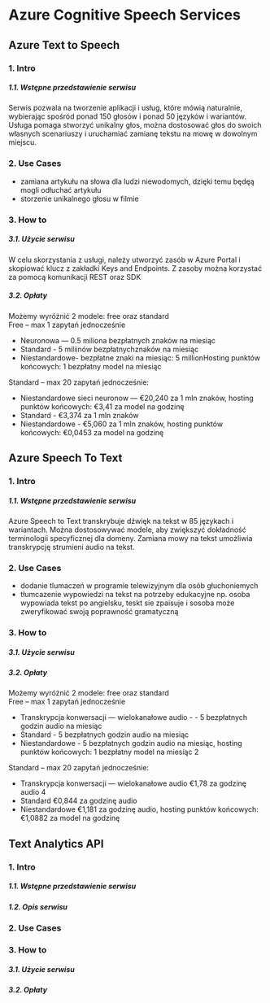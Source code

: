 # Azure Cognitive Speech Services

## Azure Text to Speech
### 1. Intro
##### 1.1. Wstępne przedstawienie serwisu
Serwis pozwala na tworzenie aplikacji i usług, które mówią naturalnie, wybierając spośród ponad 150 głosów i ponad 50 języków i wariantów. Usługa pomaga stworzyć unikalny głos, można dostosować głos do swoich własnych scenariuszy i uruchamiać zamianę tekstu na mowę w dowolnym miejscu.

### 2. Use Cases
* zamiana artykułu na słowa dla ludzi niewodomych, dzięki temu będęą mogli odłuchać artykułu
* storzenie unikalnego głosu w filmie 

### 3. How to
##### 3.1. Użycie serwisu
W celu skorzystania z usługi, należy utworzyć zasób w Azure Portal i skopiować klucz z zakładki Keys and Endpoints. Z zasoby można korzystać za pomocą komunikacji REST oraz SDK

##### 3.2. Opłaty
Możemy wyróżnić 2 modele: free oraz standard <br/>
Free – max 1 zapytań jednocześnie <br/>
* Neuronowa — 0.5 miliona bezpłatnych znaków na miesiąc  <br/>
* Standard - 5 miliinów bezpłatnychznaków na miesiąc <br/>
* Niestandardowe- bezpłatne znaki na miesiąc: 5 millionHosting punktów końcowych: 1 bezpłatny model na miesiąc <br/>

Standard – max 20 zapytań jednocześnie:<br/>
* Niestandardowe sieci neuronow — €20,240 za 1 mln znaków, hosting punktów końcowych: €3,41 za model na godzinę  <br/>
* Standard - 	€3,374 za 1 mln znaków  <br/>
* Niestandardowe	- €5,060 za 1 mln znaków, hosting punktów końcowych: €0,0453 za model na godzinę  <br/>

## Azure Speech To Text

### 1. Intro
##### 1.1. Wstępne przedstawienie serwisu
Azure Speech to Text transkrybuje dźwięk na tekst w 85 językach i wariantach. Można dostosowywać modele, aby zwiększyć dokładność terminologii specyficznej dla domeny.
Zamiana mowy na tekst umożliwia transkrypcję strumieni audio na tekst.


### 2. Use Cases
* dodanie tlumaczeń w programie telewizyjnym dla osób głuchoniemych
* tłumcazenie wypowiedzi na tekst na potrzeby edukacyjne np. osoba wypowiada tekst po angielsku, teskt sie zpaisuje i sosoba może zweryfikować swoją poprawność gramatyczną 

### 3. How to
##### 3.1. Użycie serwisu


##### 3.2. Opłaty
Możemy wyróżnić 2 modele: free oraz standard <br/>
Free – max 1 zapytań jednocześnie <br/>
* Transkrypcja konwersacji — wielokanałowe audio - - 5 bezpłatnych godzin audio na miesiąc
* Standard - 5 bezpłatnych godzin audio na miesiąc
* Niestandardowe	- 5 bezpłatnych godzin audio na miesiąc, hosting punktów końcowych: 1 bezpłatny model na miesiąc 2 

Standard – max 20 zapytań jednocześnie:<br/>
* Transkrypcja konwersacji — wielokanałowe audio €1,78 za godzinę audio 4
* Standard €0,844 za godzinę audio
* Niestandardowe	€1,181 za godzinę audio, hosting punktów końcowych: €1,0882 za model na godzinę


## Text Analytics API

### 1. Intro
##### 1.1. Wstępne przedstawienie serwisu

##### 1.2. Opis serwisu

### 2. Use Cases



### 3. How to
##### 3.1. Użycie serwisu

##### 3.2. Opłaty

